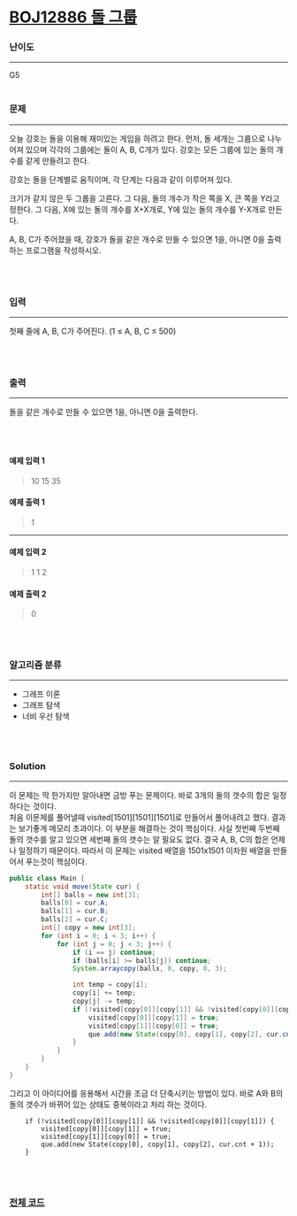 # [BOJ12886 돌 그룹](https://www.acmicpc.net/problem/12886)

### 난이도

***
G5
<br><br>

### 문제

***
오늘 강호는 돌을 이용해 재미있는 게임을 하려고 한다. 먼저, 돌 세개는 그룹으로 나누어져 있으며 각각의 그룹에는 돌이 A, B, C개가 있다. 강호는 모든 그룹에 있는 돌의 개수를 같게 만들려고 한다.

강호는 돌을 단계별로 움직이며, 각 단계는 다음과 같이 이루어져 있다.

크기가 같지 않은 두 그룹을 고른다. 그 다음, 돌의 개수가 작은 쪽을 X, 큰 쪽을 Y라고 정한다. 그 다음, X에 있는 돌의 개수를 X+X개로, Y에 있는 돌의 개수를 Y-X개로 만든다.

A, B, C가 주어졌을 때, 강호가 돌을 같은 개수로 만들 수 있으면 1을, 아니면 0을 출력하는 프로그램을 작성하시오.

<br><br>

### 입력

***
첫째 줄에 A, B, C가 주어진다. (1 ≤ A, B, C ≤ 500)

<br><br>

### 출력

***
돌을 같은 개수로 만들 수 있으면 1을, 아니면 0을 출력한다.

<br><br>

#### 예제 입력 1

> 10 15 35

#### 예제 출력 1

> 1
***

#### 예제 입력 2

> 1 1 2

#### 예제 출력 2

> 0


<br><br>

### 알고리즘 분류

***

* 그래프 이론
* 그래프 탐색
* 너비 우선 탐색

<br><br>

### Solution

***

이 문제는 딱 한가지만 알아내면 금방 푸는 문제이다. 바로 3개의 돌의 갯수의 합은 일정하다는 것이다.       
처음 이문제를 풀어낼때 visited[1501][1501][1501]로 만들어서 풀어내려고 했다. 결과는 보기좋게 메모리 초과이다. 이 부분을 해결하는 것이 핵심이다. 사실 첫번째 두번째 돌의 갯수를 알고 있으면
세번째 돌의 갯수는 알 필요도 없다. 결국 A, B, C의 합은 언제나 일정하기 때문이다. 따라서 이 문제는 visited 배열을 1501x1501 이차원 배열을 만들어서 푸는것이 핵심이다.

```java
public class Main {
    static void move(State cur) {
        int[] balls = new int[3];
        balls[0] = cur.A;
        balls[1] = cur.B;
        balls[2] = cur.C;
        int[] copy = new int[3];
        for (int i = 0; i < 3; i++) {
            for (int j = 0; j < 3; j++) {
                if (i == j) continue;
                if (balls[i] >= balls[j]) continue;
                System.arraycopy(balls, 0, copy, 0, 3);

                int temp = copy[i];
                copy[i] += temp;
                copy[j] -= temp;
                if (!visited[copy[0]][copy[1]] && !visited[copy[0]][copy[1]]) {
                    visited[copy[0]][copy[1]] = true;
                    visited[copy[1]][copy[0]] = true;
                    que.add(new State(copy[0], copy[1], copy[2], cur.cnt + 1));
                }
            }
        }
    }
}
```

그리고 이 아이디어를 응용해서 시간을 조금 더 단축시키는 방법이 있다. 바로 A와 B의 돌의 갯수가 바뀌어 있는 상태도 중복이라고 처리 하는 것이다.

```
    if (!visited[copy[0]][copy[1]] && !visited[copy[0]][copy[1]]) {
        visited[copy[0]][copy[1]] = true;
        visited[copy[1]][copy[0]] = true;
        que.add(new State(copy[0], copy[1], copy[2], cur.cnt + 1));
    }
```

<br><br>

### [전체 코드](https://github.com/Jungmin-Seo0527/CodingTest/blob/main/src/DFS_BFS/BOJ12886_돌_그룹.java)

